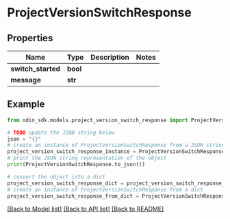 # ProjectVersionSwitchResponse


## Properties

Name | Type | Description | Notes
------------ | ------------- | ------------- | -------------
**switch_started** | **bool** |  | 
**message** | **str** |  | 

## Example

```python
from odin_sdk.models.project_version_switch_response import ProjectVersionSwitchResponse

# TODO update the JSON string below
json = "{}"
# create an instance of ProjectVersionSwitchResponse from a JSON string
project_version_switch_response_instance = ProjectVersionSwitchResponse.from_json(json)
# print the JSON string representation of the object
print(ProjectVersionSwitchResponse.to_json())

# convert the object into a dict
project_version_switch_response_dict = project_version_switch_response_instance.to_dict()
# create an instance of ProjectVersionSwitchResponse from a dict
project_version_switch_response_from_dict = ProjectVersionSwitchResponse.from_dict(project_version_switch_response_dict)
```
[[Back to Model list]](../README.md#documentation-for-models) [[Back to API list]](../README.md#documentation-for-api-endpoints) [[Back to README]](../README.md)


